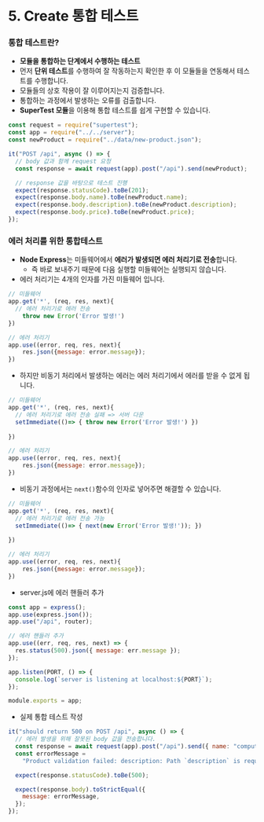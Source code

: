 # 5. Create 통합 테스트

### 통합 테스트란?

- **모듈을 통합하는 단계에서 수행하는 테스트**
- 먼저 **단위 테스트**를 수행하여 잘 작동하는지 확인한 후 이 모듈들을 연동해서 테스트를 수행합니다.
- 모듈들의 상호 작용이 잘 이루어지는지 검증합니다.
- 통합하는 과정에서 발생하는 오류를 검출합니다.
- **SuperTest 모듈**을 이용해 통합 테스트를 쉽게 구현할 수 있습니다.

```js
const request = require("supertest");
const app = require("../../server");
const newProduct = require("../data/new-product.json");

it("POST /api", async () => {
  // body 값과 함께 request 요청
  const response = await request(app).post("/api").send(newProduct);

  // response 값을 바탕으로 테스트 진행
  expect(response.statusCode).toBe(201);
  expect(response.body.name).toBe(newProduct.name);
  expect(response.body.description).toBe(newProduct.description);
  expect(response.body.price).toBe(newProduct.price);
});
```



### 에러 처리를 위한 통합테스트

- **Node Express**는 미들웨어에서 **에러가 발생되면 에러 처리기로 전송**합니다.
  - 즉 바로 보내주기 때문에 다음 실행할 미들웨어는 실행되지 않습니다.
- 에러 처리기는 4개의 인자를 가진 미들웨어 입니다.

```js
// 미들웨어
app.get('*', (req, res, next){
  // 에러 처리기로 에러 전송
	throw new Error('Error 발생!')
})

// 에러 처리기
app.use((error, req, res, next){
	res.json({message: error.message});
})
```

- 하지만 비동기 처리에서 발생하는 에러는 에러 처리기에서 에러를 받을 수 없게 됩니다.

```js
// 미들웨어
app.get('*', (req, res, next){
  // 에러 처리기로 에러 전송 실패 => 서버 다운
  setImmediate(()=> { throw new Error('Error 발생!') })
	
})

// 에러 처리기
app.use((error, req, res, next){
	res.json({message: error.message});
})
```

- 비동기 과정에서는  `next()`함수의 인자로 넣어주면 해결할 수 있습니다.

```js
// 미들웨어
app.get('*', (req, res, next){
  // 에러 처리기로 에러 전송 가능
  setImmediate(()=> { next(new Error('Error 발생!')); })
	
})

// 에러 처리기
app.use((error, req, res, next){
	res.json({message: error.message});
})
```

- server.js에 에러 핸들러 추가

```js
const app = express();
app.use(express.json());
app.use("/api", router);

// 에러 핸들러 추가
app.use((err, req, res, next) => {
  res.status(500).json({ message: err.message });
});

app.listen(PORT, () => {
  console.log(`server is listening at localhost:${PORT}`);
});

module.exports = app;
```

- 실제 통합 테스트 작성

```js
it("should return 500 on POST /api", async () => {
  // 에러 발생을 위해 잘못된 body 값을 전송합니다.
  const response = await request(app).post("/api").send({ name: "computer" });
  const errorMessage =
    "Product validation failed: description: Path `description` is required.";

  expect(response.statusCode).toBe(500);

  expect(response.body).toStrictEqual({
    message: errorMessage,
  });
});
```

